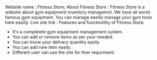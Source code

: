 Website name : Fitness Store;
About Fitness Store : Fitness Store is a website about gym equipment inventory managemnt. We have all world famous gym equipment. You can manage easilly manage your gym tools here easilly.
Live site link : 
Features and functionllity of Fitness Store.
- It's a complelete gym equipment management system.
- You can add or remove items as per your needed.
- You can know your delivery quantity easily.
- You can add new item easily.
- Different user can use the site for thier requriment.